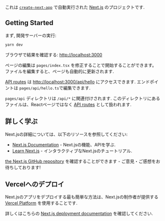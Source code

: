 これは [`create-next-app`](https://github.com/vercel/next.js/tree/canary/packages/create-next-app) で自動実行された [Next.js](https://nextjs.org/) のプロジェクトです.

## Getting Started

まず, 開発サーバーの実行:

```bash
yarn dev
```

ブラウザで結果を確認する: [http://localhost:3000](http://localhost:3000)

ページの編集は `pages/index.tsx` を修正することで開始することができます。ファイルを編集すると、ページも自動的に更新されます.

[API routes](https://nextjs.org/docs/api-routes/introduction) は [http://localhost:3000/api/hello](http://localhost:3000/api/hello) にアクセスできます.
エンドポイントは `pages/api/hello.ts`で編集できます.

`pages/api` ディレクトリは `/api/*` に関連付けされます. このディレクトリにあるファイルは、Reactページではなく [API routes](https://nextjs.org/docs/api-routes/introduction) として扱われます.

## 詳しく学ぶ

Next.jsの詳細については、以下のリソースを参照してください:

- [Next.js Documentation](https://nextjs.org/docs) - Next.jsの機能、APIを学ぶ.
- [Learn Next.js](https://nextjs.org/learn) - インタラクティブなNext.jsのチュートリアル.

[the Next.js GitHub repository](https://github.com/vercel/next.js/) を確認することができます - ご意見・ご感想をお待ちしております!

## Vercelへのデプロイ

Next.jsのアプリをデプロイする最も簡単な方法は、Next.jsの制作者が提供する [Vercel Platform](https://vercel.com/new?utm_medium=default-template&filter=next.js&utm_source=create-next-app&utm_campaign=create-next-app-readme) を使用することです.

詳しくはこちらの [Next.js deployment documentation](https://nextjs.org/docs/deployment) を確認してください.
